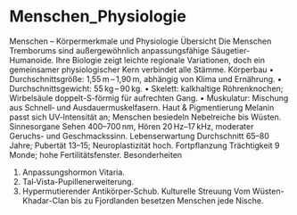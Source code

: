 # Menschen_Physiologie

Menschen – Körpermerkmale und Physiologie
Übersicht
Die Menschen Tremborums sind außergewöhnlich anpassungsfähige Säugetier-Humanoide. Ihre Biologie zeigt leichte regionale Variationen, doch ein gemeinsamer physiologischer Kern verbindet alle Stämme.
Körperbau
• Durchschnittsgröße: 1,55 m – 1,90 m, abhängig von Klima und Ernährung.
• Durchschnittsgewicht: 55 kg – 90 kg.
• Skelett: kalkhaltige Röhrenknochen; Wirbelsäule doppelt-S-förmig für aufrechten Gang.
• Muskulatur: Mischung aus Schnell‑ und Ausdauermuskelfasern.
Haut & Pigmentierung
Melanin passt sich UV‑Intensität an; Menschen besiedeln Nebelreiche bis Wüsten.
Sinnesorgane
Sehen 400–700 nm, Hören 20 Hz–17 kHz, moderater Geruchs- und Geschmackssinn.
Lebenserwartung
Durchschnitt 65–80 Jahre; Pubertät 13–15; Neuroplastizität hoch.
Fortpflanzung
Trächtigkeit 9 Monde; hohe Fertilitätsfenster.
Besonderheiten
1. Anpassungshormon Vitaria.
2. Tal‑Vista-Pupillenerweiterung.
3. Hypermutierender Antikörper‑Schub.
Kulturelle Streuung
Vom Wüsten-Khadar-Clan bis zu Fjordlanden besetzen Menschen jede Nische.

